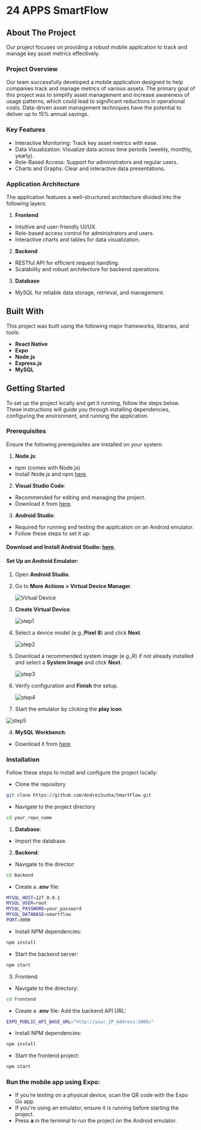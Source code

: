 # 24 APPS SmartFlow

## About The Project
Our project focuses on providing a robust mobile application to track and manage key asset metrics effectively.

### Project Overview
Our team successfully developed a mobile application designed to help companies track and manage metrics of various assets. The primary goal of this project was to simplify asset management and increase awareness of usage patterns, which could lead to significant reductions in operational costs. Data-driven asset management techniques have the potential to deliver up to 15% annual savings.

### Key Features
* Interactive Monitoring: Track key asset metrics with ease.
* Data Visualization: Visualize data across time periods (weekly, monthly, yearly).
* Role-Based Access: Support for administrators and regular users.
* Charts and Graphs: Clear and interactive data presentations.

### Application Architecture
The application features a well-structured architecture divided into the following layers:

1. **Frontend**
* Intuitive and user-friendly UI/UX.
* Role-based access control for administrators and users.
* Interactive charts and tables for data visualization.

2. **Backend**
* RESTful API for efficient request handling.
* Scalability and robust architecture for backend operations.

3. **Database**
* MySQL for reliable data storage, retrieval, and management.

## Built With
This project was built using the following major frameworks, libraries, and tools:

* **React Native**
* **Expo**
* **Node.js**
* **Express.js**
* **MySQL**

## Getting Started
To set up the project locally and get it running, follow the steps below. These instructions will guide you through installing dependencies, configuring the environment, and running the application.

### Prerequisites
Ensure the following prerequisites are installed on your system:

1. **Node.js**: 
* npm (comes with Node.js)
* Install Node.js and npm [here](https://nodejs.org/en/download/prebuilt-installer/current).

2. **Visual Studio Code**:
* Recommended for editing and managing the project.
* Download it from [here](https://code.visualstudio.com/download).

3. **Android Studio**:
* Required for running and testing the application on an Android emulator.
* Follow these steps to set it up:

#### Download and Install Android Studio: [here](https://developer.android.com/studio).

#### Set Up an Android Emulator:
1. Open **Android Studio**.
   
2. Go to **More Actions > Virtual Device Manager**.
    
   ![Virtual Device](https://github.com/user-attachments/assets/4f0dcedb-59f2-436c-9ee4-56f70e3f33fb)  

3. **Create Virtual Device**.
    
   ![step1](https://github.com/user-attachments/assets/b3a59167-fcbc-4a46-8de3-b9c4c4bbe977)
 
4. Select a device model (e.g.,**Pixel 8**) and click **Next**.
   
   ![step2](https://github.com/user-attachments/assets/0f3fab6f-753b-4049-bac9-615d90897c58)

5. Download a recommended system image (e.g.,R) if not already installed and select a **System Image** and click **Next**.
   
   ![step3](https://github.com/user-attachments/assets/963a690a-e2f6-495c-b30b-18f3e645a020)

6. Verify configuration and **Finish** the setup.
   
   ![step4](https://github.com/user-attachments/assets/9d6ca0b8-29c1-40e2-aa40-e7602adbf2dd)
   
7. Start the emulator by clicking the **play icon**.
   
  ![step5](https://github.com/user-attachments/assets/9d2d4eb8-2f22-4c6c-b2b1-5e4a92503d55)

4. **MySQL Workbench**: 
* Download it from [here](https://dev.mysql.com/downloads/workbench/).

### Installation
Follow these steps to install and configure the project locally:

* Clone the repository
 ```sh
git clone https://github.com/AndreiSusha/SmartFlow.git
 ```
* Navigate to the project directory
 ```sh
cd your_repo_name
 ```

1. **Database**:
* Import the database.

2. **Backend**:
* Navigate to the director:
 ```sh
cd Backend
 ```

* Create a **.env**  file:
 ```sh
MYSQL_HOST=127.0.0.1
MYSQL_USER=root
MYSQL_PASSWORD=your_password
MYSQL_DATABASE=smartflow
PORT=3000
 ```

* Install NPM dependencies:
 ```sh
npm install
 ```

* Start the backend server:
 ```sh
npm start
 ```

3. Frontend
* Navigate to the directory:
```sh
cd frontend
 ```

* Create a **.env** file:
Add the backend API URL:
```sh
EXPO_PUBLIC_API_BASE_URL="http://your_IP_Address:3000/"
 ```

* Install NPM dependencies:
```sh
npm install
 ```

* Start the frontend project:
```sh
npm start
 ```

### Run the mobile app using Expo:
* If you’re testing on a physical device, scan the QR code with the Expo Go app.
* If you're using an emulator, ensure it is running before starting the project.
* Press **a** in the terminal to run the project on the Android emulator.

